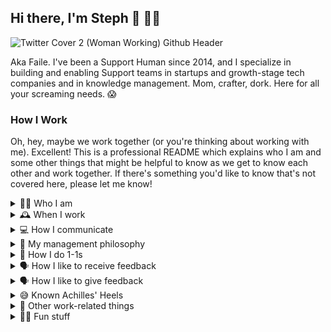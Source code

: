 ## Hi there, I'm Steph 👋 👩‍💻

![Twitter Cover 2 (Woman Working) Github Header](https://github.com/smlundberg/smlundberg/assets/31993924/d505a7be-cd9f-4783-a8d6-c1bd85602b55)

Aka Faile. I've been a Support Human since 2014, and I specialize in building and enabling Support teams in startups and growth-stage tech companies and in knowledge management. Mom, crafter, dork. Here for all your screaming needs. 😱

### How I Work

Oh, hey, maybe we work together (or you're thinking about working with me). Excellent! This is a professional README which explains who I am and some other things that might be helpful to know as we get to know each other and work together. If there's something you'd like to know that's not covered here, please let me know!

<details>
  <summary>👋🏼 Who I am</summary>

  You can call me **Steph** or **Faile** and my pronouns are **she/they**, with no particular preference for either so feel free to use either at any time.

  I've worked in Customer Support since 2014 for tech companies like Abstract, Jyve, Khan Academy and Shortcut, and prior to that in various general operations roles for the military, local government, and small businesses from around 2006. Currently I'm doing some writing and working as a support consultant for startup and growth-stage tech companies.

  Personally, I'm a military spouse (USAF) and we have 4 kids whose ages range from 6 to 16. Our home base is in west Michigan, so we divide our time between our house there and wherever my spouse happens to be stationed. We have a corgi named Dewey, who's not the biggest fan of bows:

  ![4988F6A5-2BBC-4562-A22C-2DDE3781A5B5_2](https://github.com/smlundberg/smlundberg/assets/31993924/0bf15d17-cb47-4b83-b5c4-e417c9b91112)

  You can find me at my [personal website](https://www.smlundberg.com/), my company's website [Support Human LLC](https://www.supporthuman.cx) or at [LinkedIn](https://www.linkedin.com/in/smlundberg/) (although fair warning, I'm not the biggest fan of LinkedIn and update it only sporadically).
</details>

<details>
  <summary>🕰️ When I work</summary>

  I'm currently in Colorado, so I'm in US Mountain Time. My hours are very flexible, but I'm generally online between 0900 MT and 2000 MT. I'm not active that entire time, of course, but I'm generally very accessible during those hours.

  ![working](https://github.com/smlundberg/smlundberg/assets/31993924/54e36b04-eb20-430d-b242-94c8edbd8a50)
</details>

<details>
  <summary>💻 How I communicate</summary>

  For everyday conversations and urgent issues during regular hours (and assuming we're in a work Slack or community together), slack me! You should be able to find me by my name **Steph Lundberg** in any Slack of which I'm a member, and I encourage you to @-mention me if you need me.

  I like to default to having public conversations as much as possible when there's a product, team, or learning question, but if you're more comfortable with a private conversation please do DM me.

  For slower conversations and topics that need more deliberation, email me! My email address is steph@smlundberg.com. I check my email once or twice a day, so I often will not reply immediately to an email unless I know it's coming, so keep that in mind when choosing this as a communication method.

  I tend to feel more settled if I have a direct line to the goings-on at work and around my communities, so I have Slack installed on my phone and do check it periodically during off-hours. Don't be afraid to message me in Slack if it's not business hours; If it's urgent, I'll respond as soon as I see it, and if it's not, I'll wait until the next business day. Either way, you won't bother me.

  Having said that, I'll do my best to respect your private time and not message you during off-hours unless it's absolutely necessary.

  **IMPORTANT NOTE:** I struggle with anxiety, so if you need to chat about something (especially in DMs), I've found it most helpful when the context / need is included in an initial message.

  **For example:**

   - "hey, can we chat about managing the queue over the holidays when you have a moment?" = ✅ 😄 great, I understand what's needed!
   - "hey can we chat when you have a moment?" = ❌ 😰 oh god I'm getting fired / you hate your job and you're quitting / the AI apocalypse has begun, your consciousness was the first to be overwritten and I'm next

  ![ai_apocalypse](https://github.com/smlundberg/smlundberg/assets/31993924/60021b11-fb54-43ec-afc3-c8e16014ced4)
</details>

<details>
<summary>👥 My management philosophy</summary>

- **I strive toward a servant leadership approach.**

    This means that I think of my role as a manager is to enable my team to do their best work, remove any roadblocks in their way, provide opportunities for growth and excellence, and ensure their work is appropriately recognized and celebrated. It's also a vital part of my job to understand my leadership team's goals for our customers and execute their vision by guiding my team in achieving those goals.

- **I believe we're a team of adults who are excited about the work we do.**

    I believe high-functioning teams know how to do their work independently and will communicate when they're having trouble. If I have a concern (or if a team member has a concern), we'll work together to address it in the moment and move on once we have.

- **I believe that we're a team of growing humans.**

    This means we'll fail and make mistakes and that both are vital for growth and excellence. We're all learning together and we're all here to help each other. We can fix anything as a team, so don't be afraid to reach out if you're worried about a mistake or a failure (often individual failures are actually team failures in disguise, so that's even less reason to be worried!).

- **I recognize my team as experts in their work.**

    This means that there are going to be a good many things that they know and I don't. I value their input and understand that for us to be a high-functioning team, I'll need their counsel and insight, and so I seek this as often as possible.

![good_people_who_give_a_shit](https://github.com/smlundberg/smlundberg/assets/31993924/ac972573-eba8-44fb-a148-c8ae68161ab8)
</details>

<details>
<summary>🏓 How I do 1-1s</summary>

If we have one-on-ones together, this is your time to talk about whatever you want to talk about. We _can_ talk about work, but we don't have to. Use this time to get to know me, talk about anything that concerns you, ask for help, tell me a bad joke, give me a kid / cat / dog / pet brief, etc.

I also feel strongly that my job as a manager is to provide a safe space free of judgement or threat where you can be honest about how you feel and what you need. If you just need me to be a sounding board, I can do that. If you need to vent, I'm here for that too. If you need me to act on something, I will, but I won't take action on or share anything you tell me unless you specifically give me permission to do so.

(The only caveat to this if you share something that poses a risk to you or the company, in which case I'm duty-bound to take action; one example of a situation in which I have a duty to act would be if you were experiencing harassment of some kind from someone within the company.)

I do sometimes use these meetings to give you updates I think are important / helpful or to ask your opinion on something work-related, but I'll do my best to keep those limited to just a few minutes.

I may also on occasion use 1-1s to provide feedback or have career / developmental conversations, but (unless it comes up organically) I try not to do this without your agreement ahead of time. In other words, those conversations can always be had separately if you'd like to preserve 1-1s as a place where you can relax and guide the conversation.
</details>

<details>
<summary>🗣️ How I like to receive feedback</summary>

I try to keep a growth mindset, so I'm always looking to learn and level up. That means that I want feedback, both positive and constructive!

Over the years, I've learned that certain communication methods make it easier for me to understand and absorb constructive feedback.

**Here's what works best for me:**

- ************************************************Send it in writing first.************************************************ Send the feedback via Slack or email first, and clearly indicate what the urgency of the feedback is — is this to help optimize my work? A minor correction? Critical but not job-ending? Serious enough that my job is at risk?
- **Schedule a meeting to talk about the feedback at a later time (if needed).** We may need to talk about the feedback one-on-one — that's fine! It's best if we schedule a meeting after I've had some time to understand and absorb the feedback. The time frame really depends on the seriousness of the feedback, so it could come a few hours or a few days later.

****************************************************************If you're a direct report giving me feedback:**************************************************************** I still prefer to receive it in the framework above, and I want to hear from you!

[I'm stealing this bit from someone else's README](https://docs.google.com/document/d/1rnnjBjdneEzJpq8VHtsMmThP5gpBQf0R9wbzEG7eW5k/edit#), as it's fantastic:

Three dimensions are required for people to continue to give each other feedback:

1. **Safety:** the *unlikelihood* of being punished for giving feedback - **should be high.**
2. **Effort:** the amount of work in order to give feedback, also known as "how much do we argue when people give us feedback?" - **should be low.**
3. **Benefit:** how likely is it that giving us feedback will materially impact our behavior? - **should be high.**

I'll do my absolute best to do well in each of those dimensions, but please tell me if I'm not.

**One last thing:** I just want to acknowledge that giving feedback to a manager is inherently stressful because of how power works in organizations. If for some reason you don't feel comfortable coming to me directly to give your feedback, please do talk to whomever in our org you feel comfortable speaking to with my blessing. You won't hurt my feelings (and honestly, you shouldn't be worrying about my feelings at all!) — the important thing is that you're being heard.
</details>
<details>
  <summary>🗣️ How I like to give feedback</summary>

I'll give positive feedback publicly (unless you tell me you prefer otherwise) as well as privately.

For constructive feedback, it depends. If it's feedback on something that's team or project related, I tend to default to public transparency.

If it's for a team member, I give that privately according to the team member's preferences. If they haven't communicated any preferences to me, I'll follow the framework I give in the section above, which is 1) Written first, 2) One-on-one to discuss after the team member has had some time to absorb.

Just as I prefer for myself when I receive feedback, I'll share feedback in the manner that works best for you - just let me know.

Additionally, any feedback you receive from me will be delivered with:

1. **************A clear indication of its seriousness and urgency.************** I will make it obvious whether something is just an optimization of already good work, a minor adjustment or correction, a more critical problem that needs to be fixed in a certain amount of time, or if it's a serious, immediate risk to your continued employment.
2. **A specific context.** I'll be sure that the context around the feedback is clear and that I'm only referencing events / topics related to this specific bit of feedback.
3. **Empathy, confidence, and trust.** Empathy in this context means (at least to me) that I offer honesty, accountability, and understanding without disappointment or judgement. Something might need to change, but I don't expect perfection, just growth. I believe in your skill, ability, and your potential, and I trust you to do your best.
</details>

<details>
<summary>😅 Known Achilles' Heels</summary>

We all have them! (Note: this doesn't excuse or justify them, I just like making them known.)

I have a tendency toward perfectionism, which means I can let unattainable perfection be the enemy of good or finished.

Relatedly, I sometimes have trouble asking for help, because I can feel like I should know everything or am letting people down if I say no. If you see me doing this, do us both a kindness and call me in on it.
</details>

<details>
<summary>💼 Other work-related things</summary>

- **I'm here to help you.**

    Whether you're a member of my team, a colleague, my boss, etc., a big part of my job is to help. Are you having trouble figuring something out? Are you worried about something? Is there something you want to learn? Do you need a sounding board? Whatever it is, please reach out. My favorite thing about working is being a part of team!

    ![teamwork](https://github.com/smlundberg/smlundberg/assets/31993924/c46ec2de-d30c-48be-b12f-850fc293359d)

- **I'm a documentation junkie.**

    If we know things, we should share it! That means writing it down.

    No, seriously. WRITE DOWN ALL THE THINGS.

    ![write_it_down](https://github.com/smlundberg/smlundberg/assets/31993924/ffd25240-2607-4e51-8370-5d5f44d9b81b)

- **I love a good project plan.**

    I think of plans like guardrails, not marriages — you're not committed to a plan once you write it. Plans are there to keep you from falling off the side of the cliff accidentally, but there's plenty of room to move and even turn around if you need to change course. If you need help making a plan, I'm your person!

  ![plan](https://github.com/smlundberg/smlundberg/assets/31993924/c2e7e642-73c5-40c5-af1e-f5e2e26e469a)

- **I'm happy to hop into a co-working session whenever.**

    Sometimes you just need to shoot the breeze, or feel like you're working next to someone else. I'm here for all of your watercooler / co-working needs — just let me know!

    ![work_together](https://github.com/smlundberg/smlundberg/assets/31993924/4396d3ca-b5f8-40bd-8130-070d3d7601e6)
</details>

<details>
<summary>💃🏼 Fun stuff</summary>

**spouse's name:** Tim

**favorite food:** all of them (just kidding it's chocolate)

**average number of letters in children's names:** 8.5

**favorite beverage:** coffee

**number of Lundberg parents who can correctly spell their children's names on the first try:** 0

**silly fact:** my nickname was grace in grade school because millennials have always had an excellent grasp of irony

**favorite movie genre:** even split between 90s romantic comedies and terrible action movies

**favorite sport:** see silly fact
</details>
